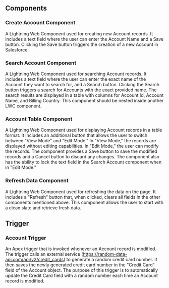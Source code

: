 ## Components

### Create Account Component
A Lightning Web Component used for creating new Account records. It includes a text field where the user can enter the Account Name and a Save button. Clicking the Save button triggers the creation of a new Account in Salesforce.

### Search Account Component
A Lightning Web Component used for searching Account records. It includes a text field where the user can enter the exact name of the Account they want to search for, and a Search button. Clicking the Search button triggers a search for Accounts with the exact provided name. The search results are displayed in a table with columns for Account Id, Account Name, and Billing Country. This component should be nested inside another LWC component.

### Account Table Component
A Lightning Web Component used for displaying Account records in a table format. It includes an additional button that allows the user to switch between "View Mode" and "Edit Mode." In "View Mode," the records are displayed without editing capabilities. In "Edit Mode," the user can modify the records. The component provides a Save button to save the modified records and a Cancel button to discard any changes. The component also has the ability to lock the text field in the Search Account component when in "Edit Mode."

### Refresh Data Component
A Lightning Web Component used for refreshing the data on the page. It includes a "Refresh" button that, when clicked, clears all fields in the other components mentioned above. This component allows the user to start with a clean slate and retrieve fresh data.

## Trigger

### Account Trigger
An Apex trigger that is invoked whenever an Account record is modified. The trigger calls an external service (https://random-data-api.com/api/v2/credit_cards) to generate a random credit card number. It then saves the newly generated credit card number in the "Credit Card" field of the Account object. The purpose of this trigger is to automatically update the Credit Card field with a random number each time an Account record is modified.

